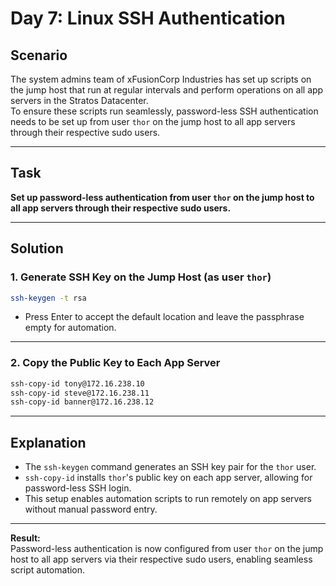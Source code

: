 # Day 7: Linux SSH Authentication

## Scenario

The system admins team of xFusionCorp Industries has set up scripts on the jump host that run at regular intervals and perform operations on all app servers in the Stratos Datacenter.  
To ensure these scripts run seamlessly, password-less SSH authentication needs to be set up from user `thor` on the jump host to all app servers through their respective sudo users.

---

## Task

**Set up password-less authentication from user `thor` on the jump host to all app servers through their respective sudo users.**

---

## Solution

### 1. Generate SSH Key on the Jump Host (as user `thor`)

```bash
ssh-keygen -t rsa
```
- Press Enter to accept the default location and leave the passphrase empty for automation.

---

### 2. Copy the Public Key to Each App Server

```bash
ssh-copy-id tony@172.16.238.10
ssh-copy-id steve@172.16.238.11
ssh-copy-id banner@172.16.238.12
```

---

## Explanation

- The `ssh-keygen` command generates an SSH key pair for the `thor` user.
- `ssh-copy-id` installs `thor`'s public key on each app server, allowing for password-less SSH login.
- This setup enables automation scripts to run remotely on app servers without manual password entry.

---

**Result:**  
Password-less authentication is now configured from user `thor` on the jump host to all app servers via their respective sudo users, enabling seamless script automation.
